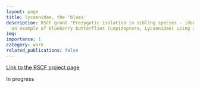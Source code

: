 ```yaml
---
layout: page
title: lycaenidae, the 'blues'
description: RSCF grant 'Prezygotic isolation in sibling species - identification of hidden morphological features
  on example of blueberry butterflies (Lepidoptera, Lycaenidae) using a pattern recognition system'
img: 
importance: 1
category: work
related_publications: false 
---
```


[Link to the RSCF project page](https://rscf.ru/en/project/24-24-00288/)

In progress